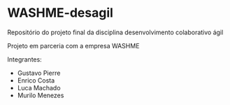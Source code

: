 # WASHME-desagil
Repositório do projeto final da disciplina desenvolvimento colaborativo ágil

Projeto em parceria com a empresa WASHME

Integrantes:
- Gustavo Pierre
- Enrico Costa
- Luca Machado
- Murilo Menezes

